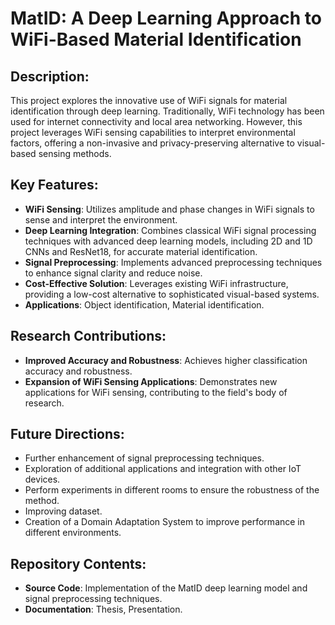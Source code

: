 # MatID: A Deep Learning Approach to WiFi-Based Material Identification

## Description:

This project explores the innovative use of WiFi signals for material identification through deep learning. Traditionally, WiFi technology has been used for internet connectivity and local area networking. However, this project leverages WiFi sensing capabilities to interpret environmental factors, offering a non-invasive and privacy-preserving alternative to visual-based sensing methods.

## Key Features:

- **WiFi Sensing**: Utilizes amplitude and phase changes in WiFi signals to sense and interpret the environment.
- **Deep Learning Integration**: Combines classical WiFi signal processing techniques with advanced deep learning models, including 2D and 1D CNNs and ResNet18, for accurate material identification.
- **Signal Preprocessing**: Implements advanced preprocessing techniques to enhance signal clarity and reduce noise.
- **Cost-Effective Solution**: Leverages existing WiFi infrastructure, providing a low-cost alternative to sophisticated visual-based systems.
- **Applications**: Object identification, Material identification.

## Research Contributions:

- **Improved Accuracy and Robustness**: Achieves higher classification accuracy and robustness.
- **Expansion of WiFi Sensing Applications**: Demonstrates new applications for WiFi sensing, contributing to the field's body of research.

## Future Directions:

- Further enhancement of signal preprocessing techniques.
- Exploration of additional applications and integration with other IoT devices.
- Perform experiments in different rooms to ensure the robustness of the method.
- Improving dataset.
- Creation of a Domain Adaptation System to improve performance in different environments.

## Repository Contents:

- **Source Code**: Implementation of the MatID deep learning model and signal preprocessing techniques.
- **Documentation**: Thesis, Presentation.
